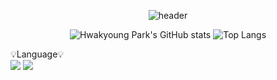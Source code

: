 

<div align="center">
  
  ![header](https://capsule-render.vercel.app/api?type=transparent&height=200&section=header&text=Noah's_World✨&fontSize=90&&fontColor=FF6699)

  </div>        
    
<div align="center">
  
![Hwakyoung Park's GitHub stats](https://github-readme-stats.vercel.app/api?username=fire-irror&show_icons=true&theme=dracula)
![Top Langs](https://github-readme-stats.vercel.app/api/top-langs/?username=fire-irror&layout=compact&theme=dracula)
 

</div>
<div aling="center">
💡Language💡

  </div>
  <div aling="center">

<img src="https://img.shields.io/badge/Java-007396?style=flat&logo=OpenJDK&logoColor=white"/>
 <img src="https://img.shields.io/badge/C-1572B6?style=flat&logo=C&logoColor=#A8B9CC"/>
 
  </div>
<!--[
](https://www.instagram.com/)
**fire-irror/fire-irror** is a ✨ _special_ ✨ repository because its `README.md` (this file) appears on your GitHub profile.

Here are some ideas to get you started:

- 🔭 I’m currently working on ...
- 
- 👯 I’m looking to collaborate on ...
- 🤔 I’m looking for help with ...
- 💬 Ask me about ...
- 📫 How to reach me: ...
- 😄 Pronouns: ...
- ⚡ Fun fact: ...
-->
